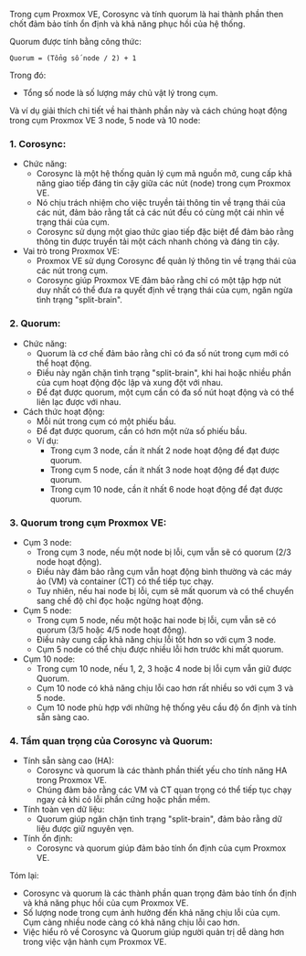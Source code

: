 Trong cụm Proxmox VE, Corosync và tính quorum là hai thành phần then chốt đảm bảo tính ổn định và khả năng phục hồi của hệ thống. 

Quorum được tính bằng công thức:

    Quorum = (Tổng số node / 2) + 1

Trong đó:

  + Tổng số node là số lượng máy chủ vật lý trong cụm.

Và ví dụ giải thích chi tiết về hai thành phần này và cách chúng hoạt động trong cụm Proxmox VE 3 node, 5 node và 10 node:

### 1. Corosync:

* Chức năng:
    * Corosync là một hệ thống quản lý cụm mã nguồn mở, cung cấp khả năng giao tiếp đáng tin cậy giữa các nút (node) trong cụm Proxmox VE.
    * Nó chịu trách nhiệm cho việc truyền tải thông tin về trạng thái của các nút, đảm bảo rằng tất cả các nút đều có cùng một cái nhìn về trạng thái của cụm.
    * Corosync sử dụng một giao thức giao tiếp đặc biệt để đảm bảo rằng thông tin được truyền tải một cách nhanh chóng và đáng tin cậy.
* Vai trò trong Proxmox VE:
    * Proxmox VE sử dụng Corosync để quản lý thông tin về trạng thái của các nút trong cụm.
    * Corosync giúp Proxmox VE đảm bảo rằng chỉ có một tập hợp nút duy nhất có thể đưa ra quyết định về trạng thái của cụm, ngăn ngừa tình trạng "split-brain".

### 2. Quorum:

* Chức năng:
    * Quorum là cơ chế đảm bảo rằng chỉ có đa số nút trong cụm mới có thể hoạt động.
    * Điều này ngăn chặn tình trạng "split-brain", khi hai hoặc nhiều phần của cụm hoạt động độc lập và xung đột với nhau.
    * Để đạt được quorum, một cụm cần có đa số nút hoạt động và có thể liên lạc được với nhau.
* Cách thức hoạt động:
    * Mỗi nút trong cụm có một phiếu bầu.
    * Để đạt được quorum, cần có hơn một nửa số phiếu bầu.
    * Ví dụ:
        * Trong cụm 3 node, cần ít nhất 2 node hoạt động để đạt được quorum.
        * Trong cụm 5 node, cần ít nhất 3 node hoạt động để đạt được quorum.
        * Trong cụm 10 node, cần ít nhất 6 node hoạt động để đạt được quorum.

### 3. Quorum trong cụm Proxmox VE:

* Cụm 3 node:
    * Trong cụm 3 node, nếu một node bị lỗi, cụm vẫn sẽ có quorum (2/3 node hoạt động).
    * Điều này đảm bảo rằng cụm vẫn hoạt động bình thường và các máy ảo (VM) và container (CT) có thể tiếp tục chạy.
    * Tuy nhiên, nếu hai node bị lỗi, cụm sẽ mất quorum và có thể chuyển sang chế độ chỉ đọc hoặc ngừng hoạt động.
* Cụm 5 node:
    * Trong cụm 5 node, nếu một hoặc hai node bị lỗi, cụm vẫn sẽ có quorum (3/5 hoặc 4/5 node hoạt động).
    * Điều này cung cấp khả năng chịu lỗi tốt hơn so với cụm 3 node.
    * Cụm 5 node có thể chịu được nhiều lỗi hơn trước khi mất quorum.
* Cụm 10 node:
    * Trong cụm 10 node, nếu 1, 2, 3 hoặc 4 node bị lỗi cụm vẫn giữ được Quorum.
    * Cụm 10 node có khả năng chịu lỗi cao hơn rất nhiều so với cụm 3 và 5 node.
    * Cụm 10 node phù hợp với những hệ thống yêu cầu độ ổn định và tính sẵn sàng cao.

### 4. Tầm quan trọng của Corosync và Quorum:

* Tính sẵn sàng cao (HA):
    * Corosync và quorum là các thành phần thiết yếu cho tính năng HA trong Proxmox VE.
    * Chúng đảm bảo rằng các VM và CT quan trọng có thể tiếp tục chạy ngay cả khi có lỗi phần cứng hoặc phần mềm.
* Tính toàn vẹn dữ liệu:
    * Quorum giúp ngăn chặn tình trạng "split-brain", đảm bảo rằng dữ liệu được giữ nguyên vẹn.
* Tính ổn định:
    * Corosync và quorum giúp đảm bảo tính ổn định của cụm Proxmox VE.

Tóm lại:

* Corosync và quorum là các thành phần quan trọng đảm bảo tính ổn định và khả năng phục hồi của cụm Proxmox VE.
* Số lượng node trong cụm ảnh hưởng đến khả năng chịu lỗi của cụm. Cụm càng nhiều node càng có khả năng chịu lỗi cao hơn.
* Việc hiểu rõ về Corosync và Quorum giúp người quản trị dễ dàng hơn trong việc vận hành cụm Proxmox VE.